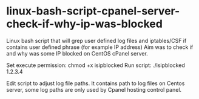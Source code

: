 # linux-bash-script-cpanel-server-check-if-why-ip-was-blocked
Linux bash script that will grep user defined log files and iptables/CSF if contains user defined phrase (for example IP address)
Aim was to check if and why was some IP blocked on CentOS cPanel server.

Set execute permission: chmod +x isipblocked
Run script: ./isipblocked 1.2.3.4

Edit script to adjust log file paths. It contains path to log files on Centos server, some log paths are only used by Cpanel hosting control panel.
